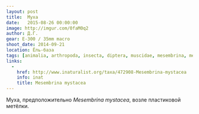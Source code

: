 ```yaml
---
layout: post
title:  Муха
date:   2015-08-26 00:00:00
image: http://imgur.com/0faM0q2
author: Д.Г.
gear: E-300 / 35mm macro
shoot_date: 2014-09-21
location: Ёль-база
tags: [animalia, arthropoda, insecta, diptera, muscidae, mesembrina, mesembrina mystacea]
links:
  -
    href: http://www.inaturalist.org/taxa/472908-Mesembrina-mystacea
    info: inat
    title: Mesembrina mystacea
---
```


Муха, предположительно _Mesembrina mystacea_, возле пластиковой метёлки.

